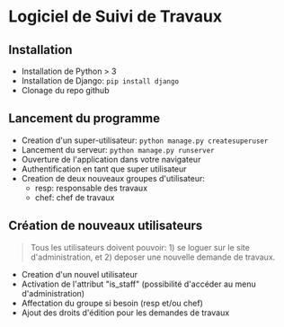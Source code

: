 # Logiciel de Suivi de Travaux

## Installation

* Installation de Python > 3
* Installation de Django: `pip install django`
* Clonage du repo github

## Lancement du programme

* Creation d'un super-utilisateur: `python manage.py createsuperuser`
* Lancement du serveur: `python manage.py runserver`
* Ouverture de l'application dans votre navigateur
* Authentification en tant que super utilisateur
* Creation de deux nouveaux groupes d'utilisateur:
    * resp: responsable des travaux
    * chef: chef de travaux

## Création de nouveaux utilisateurs

> Tous les utilisateurs doivent pouvoir: 1) se loguer sur le site d'administration, et 2) deposer une nouvelle demande de travaux. 

* Creation d'un nouvel utilisateur
* Activation de l'attribut "is_staff" (possibilité d'accéder au menu d'administration)
* Affectation du groupe si besoin (resp et/ou chef)
* Ajout des droits d'édition pour les demandes de travaux

